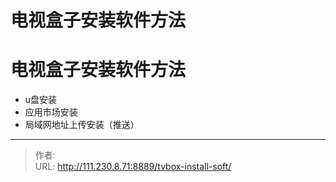# 电视盒子安装软件方法


<!--more-->

# 电视盒子安装软件方法
- u盘安装
- 应用市场安装
- 局域网地址上传安装（推送）


---

> 作者:   
> URL: http://111.230.8.71:8889/tvbox-install-soft/  

